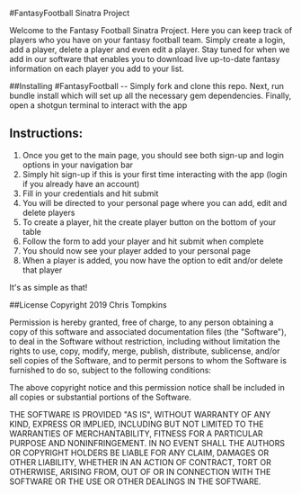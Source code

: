 #FantasyFootball Sinatra Project

Welcome to the Fantasy Football Sinatra Project. Here you can keep track of players who you have on your fantasy football team. Simply create a login, add a player, delete a player and even edit a player. Stay tuned for when we add in our software that enables you to download live up-to-date fantasy information on each player you add to your list.

##Installing #FantasyFootball --  Simply fork and clone this repo. Next, run bundle install which will set up all the necessary gem dependencies. Finally, open a shotgun terminal to interact with the app

## Instructions:
1) Once you get to the main page, you should see both sign-up and login options in your navigation bar
2) Simply hit sign-up if this is your first time interacting with the app (login if you already have an account)
3) Fill in your credentials and hit submit
4) You will be directed to your personal page where you can add, edit and delete players
5) To create a player, hit the create player button on the bottom of your table
6) Follow the form to add your player and hit submit when complete
7) You should now see your player added to your personal page
8) When a player is added, you now have the option to edit and/or delete that player

It's as simple as that!

##License Copyright 2019 Chris Tompkins

Permission is hereby granted, free of charge, to any person obtaining a copy of this software and associated documentation files (the "Software"), to deal in the Software without restriction, including without limitation the rights to use, copy, modify, merge, publish, distribute, sublicense, and/or sell copies of the Software, and to permit persons to whom the Software is furnished to do so, subject to the following conditions:

The above copyright notice and this permission notice shall be included in all copies or substantial portions of the Software.

THE SOFTWARE IS PROVIDED "AS IS", WITHOUT WARRANTY OF ANY KIND, EXPRESS OR IMPLIED, INCLUDING BUT NOT LIMITED TO THE WARRANTIES OF MERCHANTABILITY, FITNESS FOR A PARTICULAR PURPOSE AND NONINFRINGEMENT. IN NO EVENT SHALL THE AUTHORS OR COPYRIGHT HOLDERS BE LIABLE FOR ANY CLAIM, DAMAGES OR OTHER LIABILITY, WHETHER IN AN ACTION OF CONTRACT, TORT OR OTHERWISE, ARISING FROM, OUT OF OR IN CONNECTION WITH THE SOFTWARE OR THE USE OR OTHER DEALINGS IN THE SOFTWARE.
